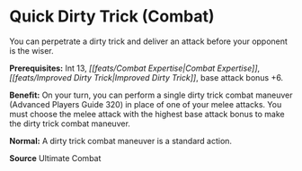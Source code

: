 ﻿---
cssclass: [feats]

---
# Quick Dirty Trick (Combat)

You can perpetrate a dirty trick and deliver an attack before your opponent is the wiser.

**Prerequisites:** Int 13, _[[feats/Combat Expertise|Combat Expertise]]_, _[[feats/Improved Dirty Trick|Improved Dirty Trick]]_, base attack bonus +6.

**Benefit:** On your turn, you can perform a single dirty trick combat maneuver (Advanced Players Guide 320) in place of one of your melee attacks. You must choose the melee attack with the highest base attack bonus to make the dirty trick combat maneuver.

**Normal:** A dirty trick combat maneuver is a standard action.

**Source** Ultimate Combat